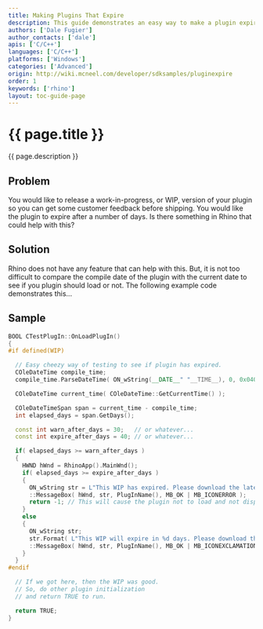 ```yaml
---
title: Making Plugins That Expire
description: This guide demonstrates an easy way to make a plugin expire using C/C++.
authors: ['Dale Fugier']
author_contacts: ['dale']
apis: ['C/C++']
languages: ['C/C++']
platforms: ['Windows']
categories: ['Advanced']
origin: http://wiki.mcneel.com/developer/sdksamples/pluginexpire
order: 1
keywords: ['rhino']
layout: toc-guide-page
---
```


# {{ page.title }}

{{ page.description }}

## Problem

You would like to release a work-in-progress, or WIP, version of your plugin so you can get some customer feedback before shipping.  You would like the plugin to expire after a number of days.  Is there something in Rhino that could help with this?

## Solution

Rhino does not have any feature that can help with this.  But, it is not too difficult to compare the compile date of the plugin with the current date to see if you plugin should load or not.  The following example code demonstrates this...

## Sample

```cpp
BOOL CTestPlugIn::OnLoadPlugIn()
{
#if defined(WIP)

  // Easy cheezy way of testing to see if plugin has expired.
  COleDateTime compile_time;
  compile_time.ParseDateTime( ON_wString(__DATE__" "__TIME__), 0, 0x0409 );

  COleDateTime current_time( COleDateTime::GetCurrentTime() );

  COleDateTimeSpan span = current_time - compile_time;
  int elapsed_days = span.GetDays();

  const int warn_after_days = 30;   // or whatever...
  const int expire_after_days = 40; // or whatever...

  if( elapsed_days >= warn_after_days )
  {
    HWND hWnd = RhinoApp().MainWnd();
    if( elapsed_days >= expire_after_days )
    {
      ON_wString str = L"This WIP has expired. Please download the latest and greatest...";
      ::MessageBox( hWnd, str, PlugInName(), MB_OK | MB_ICONERROR );
      return -1; // This will cause the plugin not to load and not display an Rhino error.
    }
    else
    {
      ON_wString str;
      str.Format( L"This WIP will expire in %d days. Please download the latest and greatest...", expire_after_days - elapsed_days );
      ::MessageBox( hWnd, str, PlugInName(), MB_OK | MB_ICONEXCLAMATION );
    }
  }
#endif

  // If we got here, then the WIP was good.
  // So, do other plugin initialization
  // and return TRUE to run.

  return TRUE;
}
```

